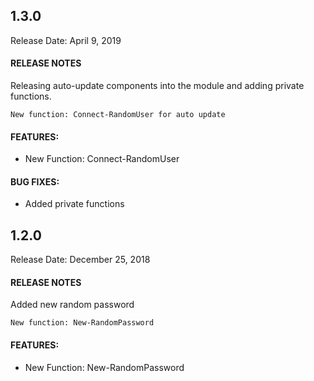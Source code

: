 ## 1.3.0

Release Date: April 9, 2019

#### RELEASE NOTES

Releasing auto-update components into the module and adding private functions.

```
New function: Connect-RandomUser for auto update
```
#### FEATURES:

- New Function: Connect-RandomUser

#### BUG FIXES:

- Added private functions


## 1.2.0

Release Date: December 25, 2018

#### RELEASE NOTES

Added new random password

```
New function: New-RandomPassword 
```
#### FEATURES:

- New Function: New-RandomPassword

